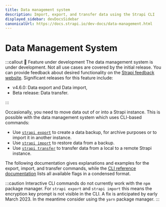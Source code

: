 ```yaml
---
title: Data management system 
description: Import, export, and transfer data using the Strapi CLI
displayed_sidebar: devDocsSidebar
canonicalUrl: https://docs.strapi.io/dev-docs/data-management.html
---
```


# Data Management System

:::callout 🚧 Feature under development
The data management system is under development. Not all use cases are covered by the initial release. You can provide feedback about desired functionality on the [Strapi feedback website](https://feedback.strapi.io). Significant releases for this feature include:

- v4.6.0: Data export and Data import,
- Beta release: Data transfer.

:::

Occasionally, you need to move data out of or into a Strapi instance. This is possible with the data management system which uses CLI-based commands:

- Use [`strapi export`](/dev-docs/data-management/export) to create a data backup, for archive purposes or to import it in another instance.
- Use [`strapi import`](/dev-docs/data-management/import) to restore data from a backup.
- Use [`strapi transfer`](/dev-docs/data-management/transfer) to transfer data from a local to a remote Strapi instance.

The following documentation gives explanations and examples for the export, import, and transfer commands, while the [CLI reference documentation](/dev-docs/cli#strapi-export) lists all available flags in a condensed format.

:::caution
Interactive CLI commands do not currently work with the `npm` package manager. For `strapi export` and `strapi import` this means the encryption key prompt is not visible in the CLI. A fix is anticipated by early March 2023. In the meantime consider using the `yarn` package manager.
:::
